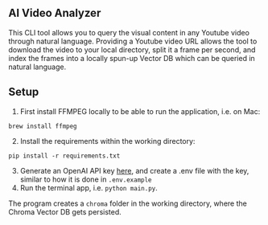 ## AI Video Analyzer

This CLI tool allows you to query the visual content in any Youtube video through natural language. Providing a Youtube video URL allows the tool to download the video to your local directory,
split it a frame per second, and index the frames into a locally spun-up Vector DB which can be queried in natural language.

## Setup
1. First install FFMPEG locally to be able to run the application, i.e. on Mac:
```
brew install ffmpeg
```
2. Install the requirements within the working directory:
```
pip install -r requirements.txt
```
3. Generate an OpenAI API key [here](https://openai.com/api/), and create a .env file with the key, similar to how it is done in `.env.example`
4. Run the terminal app, i.e. `python main.py`.

The program creates a `chroma` folder in the working directory, where the Chroma Vector DB gets persisted.
